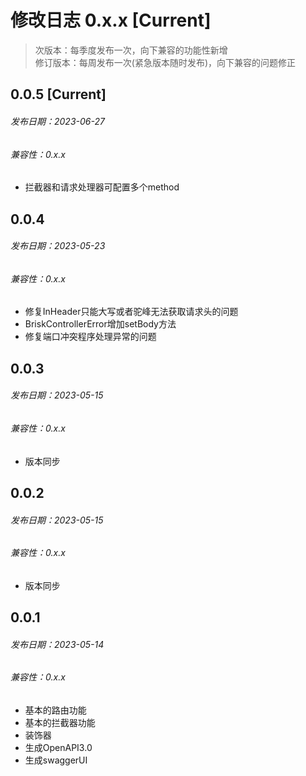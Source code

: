 # 修改日志 0.x.x [Current]

> 次版本：每季度发布一次，向下兼容的功能性新增  
> 修订版本：每周发布一次(紧急版本随时发布)，向下兼容的问题修正

## 0.0.5 [Current] 
###### 发布日期：2023-06-27
###### 兼容性：0.x.x

+ 拦截器和请求处理器可配置多个method


## 0.0.4
###### 发布日期：2023-05-23
###### 兼容性：0.x.x

+ 修复InHeader只能大写或者驼峰无法获取请求头的问题
+ BriskControllerError增加setBody方法
+ 修复端口冲突程序处理异常的问题


## 0.0.3 
###### 发布日期：2023-05-15
###### 兼容性：0.x.x

+ 版本同步

## 0.0.2
###### 发布日期：2023-05-15
###### 兼容性：0.x.x

+ 版本同步

## 0.0.1
###### 发布日期：2023-05-14
###### 兼容性：0.x.x

+ 基本的路由功能
+ 基本的拦截器功能
+ 装饰器
+ 生成OpenAPI3.0
+ 生成swaggerUI